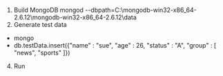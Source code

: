 1. Build MongoDB
mongod --dbpath=C:\mongodb-win32-x86_64-2.6.12\mongodb-win32-x86_64-2.6.12\data
2. Generate test data
- mongo
- db.testData.insert({"name" : "sue", "age" : 26, "status" : "A", "group" : [ "news", "sports" ]})
4. Run
